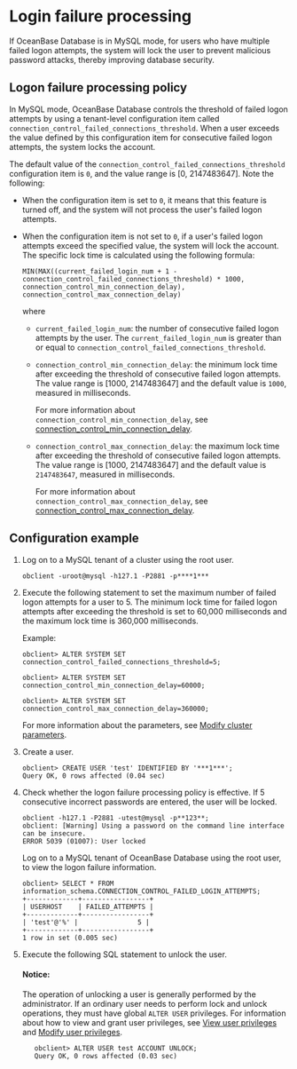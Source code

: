 # Login failure processing

If OceanBase Database is in MySQL mode, for users who have multiple failed logon attempts, the system will lock the user to prevent malicious password attacks, thereby improving database security.

## Logon failure processing policy

In MySQL mode, OceanBase Database controls the threshold of failed logon attempts by using a tenant-level configuration item called `connection_control_failed_connections_threshold`. When a user exceeds the value defined by this configuration item for consecutive failed logon attempts, the system locks the account.

The default value of the `connection_control_failed_connections_threshold` configuration item is `0`, and the value range is \[0, 2147483647\]. Note the following:

* When the configuration item is set to `0`, it means that this feature is turned off, and the system will not process the user's failed logon attempts. 

* When the configuration item is not set to `0`, if a user's failed logon attempts exceed the specified value, the system will lock the account. The specific lock time is calculated using the following formula:

   `MIN(MAX((current_failed_login_num + 1 - connection_control_failed_connections_threshold) * 1000, connection_control_min_connection_delay), connection_control_max_connection_delay)`

   where

   * `current_failed_login_num`: the number of consecutive failed logon attempts by the user. The  `current_failed_login_num` is greater than or equal to `connection_control_failed_connections_threshold`. 

   * `connection_control_min_connection_delay`: the minimum lock time after exceeding the threshold of consecutive failed logon attempts. The value range is \[1000, 2147483647\] and the default value is `1000`, measured in milliseconds. 

      For more information about `connection_control_min_connection_delay`, see [connection_control_min_connection_delay](../../../../700.reference/500.system-reference/100.system-configuration-items/400.tenant-level-configuration-items/600.connection_control_min_connection_delay.md). 

   * `connection_control_max_connection_delay`: the maximum lock time after exceeding the threshold of consecutive failed logon attempts. The value range is \[1000, 2147483647\] and the default value is `2147483647`, measured in milliseconds. 

      For more information about `connection_control_max_connection_delay`, see [connection_control_max_connection_delay](../../../../700.reference/500.system-reference/100.system-configuration-items/400.tenant-level-configuration-items/700.connection_control_max_connection_delay.md). 

## Configuration example

1. Log on to a MySQL tenant of a cluster using the root user. 

   ```shell
   obclient -uroot@mysql -h127.1 -P2881 -p****1***
   ```

2. Execute the following statement to set the maximum number of failed logon attempts for a user to 5. The minimum lock time for failed logon attempts after exceeding the threshold is set to 60,000 milliseconds and the maximum lock time is 360,000 milliseconds. 

   Example:

   ```shell
   obclient> ALTER SYSTEM SET connection_control_failed_connections_threshold=5;

   obclient> ALTER SYSTEM SET connection_control_min_connection_delay=60000;

   obclient> ALTER SYSTEM SET connection_control_max_connection_delay=360000;
   ```

   For more information about the parameters, see [Modify cluster parameters](../../../../700.reference/200.administrator-guide/200.basic-database-management/200.configuration-management/200.set-parameters.md). 

3. Create a user. 

   ```shell
   obclient> CREATE USER 'test' IDENTIFIED BY '***1***';
   Query OK, 0 rows affected (0.04 sec)
   ```

4. Check whether the logon failure processing policy is effective.
   If 5 consecutive incorrect passwords are entered, the user will be locked. 

   ```shell
   obclient -h127.1 -P2881 -utest@mysql -p**123**;
   obclient: [Warning] Using a password on the command line interface can be insecure.
   ERROR 5039 (01007): User locked
   ```

   Log on to a MySQL tenant of OceanBase Database using the root user, to view the logon failure information. 

   ```shell
   obclient> SELECT * FROM information_schema.CONNECTION_CONTROL_FAILED_LOGIN_ATTEMPTS;
   +-------------+-----------------+
   | USERHOST    | FAILED_ATTEMPTS |
   +-------------+-----------------+
   | 'test'@'%' |               5 |
   +-------------+-----------------+
   1 row in set (0.005 sec)
   ```

5. Execute the following SQL statement to unlock the user. 

   <main id="notice" type='notice'>
    <h4>Notice:</h4>
    <p>The operation of unlocking a user is generally performed by the administrator. If an ordinary user needs to perform lock and unlock operations, they must have global <code>ALTER USER</code> privileges. For information about how to view and grant user privileges, see <a href="../../../../6.manage/5.security-and-permissions/3.access-control/2.user-and-permission/2.permission-of-mysql-mode/4.view-user-permissions-of-mysql-mode.md">View user privileges</a> and <a href="../../../../6.manage/5.security-and-permissions/3.access-control/2.user-and-permission/2.permission-of-mysql-mode/5.modify-user-permissions-of-mysql-mode.md">Modify user privileges</a>.</p>
   </main>

   ```shell
      obclient> ALTER USER test ACCOUNT UNLOCK;
      Query OK, 0 rows affected (0.03 sec)
   ```
